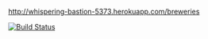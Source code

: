 http://whispering-bastion-5373.herokuapp.com/breweries

[![Build Status](https://travis-ci.org/mjaho/wadror-public.png)](https://travis-ci.org/mjaho/wadror-public)

